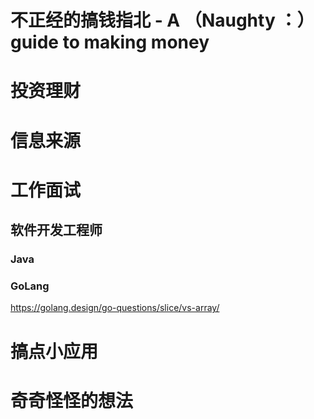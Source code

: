 # 不正经的搞钱指北 - A （Naughty ：） guide to making money 

# 投资理财

# 信息来源

# 工作面试
## 软件开发工程师
### Java

### GoLang
https://golang.design/go-questions/slice/vs-array/


# 搞点小应用

# 奇奇怪怪的想法

